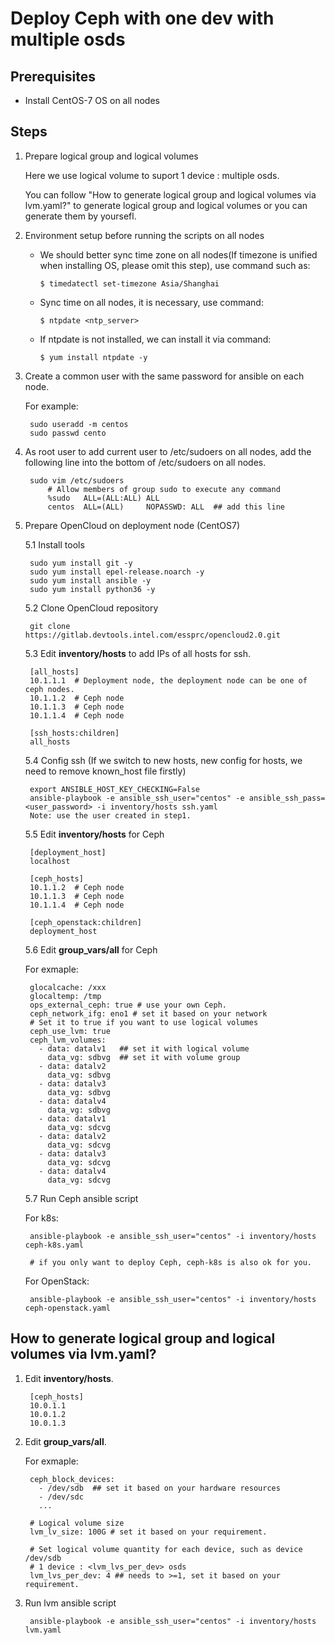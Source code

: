 # Deploy Ceph with one dev with multiple osds

## Prerequisites
- Install CentOS-7 OS on all nodes

## Steps 
1. Prepare logical group and logical volumes

    Here we use logical volume to suport 1 device : multiple osds.

    You can follow "How to generate logical group and logical volumes via lvm.yaml?" to generate logical group and logical volumes or you can generate them by yoursefl.

2. Environment setup before running the scripts on all nodes

    - We should better sync time zone on all nodes(If timezone is unified when installing OS, please omit this step), use command such as:

	    `$ timedatectl set-timezone Asia/Shanghai`
    - Sync time on all nodes, it is necessary, use command:
	
	    `$ ntpdate <ntp_server>`
    - If ntpdate is not installed, we can install it via command:
	
	    `$ yum install ntpdate -y` 

3. Create a common user with the same password for ansible on each node.
    
    For example:

        sudo useradd -m centos
        sudo passwd cento

4. As root user to add current user to /etc/sudoers on all nodes, add the following line into the bottom of /etc/sudoers on all nodes.

        sudo vim /etc/sudoers
            # Allow members of group sudo to execute any command
            %sudo   ALL=(ALL:ALL) ALL
            centos  ALL=(ALL)     NOPASSWD: ALL  ## add this line

5. Prepare OpenCloud on deployment node (CentOS7)

    5.1 Install tools

        sudo yum install git -y
        sudo yum install epel-release.noarch -y
        sudo yum install ansible -y
        sudo yum install python36 -y

    5.2 Clone OpenCloud repository

        git clone https://gitlab.devtools.intel.com/essprc/opencloud2.0.git

    5.3 Edit **inventory/hosts** to add IPs of all hosts for ssh.

        [all_hosts]
	    10.1.1.1  # Deployment node, the deployment node can be one of ceph nodes.
	    10.1.1.2  # Ceph node
	    10.1.1.3  # Ceph node
	    10.1.1.4  # Ceph node

        [ssh_hosts:children]
        all_hosts

    5.4 Config ssh (If we switch to new hosts, new config for hosts, we need to remove known_host file firstly)

        export ANSIBLE_HOST_KEY_CHECKING=False
        ansible-playbook -e ansible_ssh_user="centos" -e ansible_ssh_pass=<user_password> -i inventory/hosts ssh.yaml
        Note: use the user created in step1.
    
    5.5 Edit **inventory/hosts** for Ceph

        [deployment_host]
        localhost

        [ceph_hosts]
	    10.1.1.2  # Ceph node
	    10.1.1.3  # Ceph node
	    10.1.1.4  # Ceph node

        [ceph_openstack:children]
        deployment_host

    5.6 Edit **group_vars/all** for Ceph

    For exmaple:

        glocalcache: /xxx
        glocaltemp: /tmp
        ops_external_ceph: true # use your own Ceph.
        ceph_network_ifg: eno1 # set it based on your network
        # Set it to true if you want to use logical volumes
        ceph_use_lvm: true
        ceph_lvm_volumes: 
          - data: datalv1   ## set it with logical volume
            data_vg: sdbvg  ## set it with volume group
          - data: datalv2
            data_vg: sdbvg
          - data: datalv3
            data_vg: sdbvg
          - data: datalv4
            data_vg: sdbvg
          - data: datalv1
            data_vg: sdcvg
          - data: datalv2
            data_vg: sdcvg
          - data: datalv3
            data_vg: sdcvg
          - data: datalv4
            data_vg: sdcvg

    5.7 Run Ceph ansible script

    For k8s:

        ansible-playbook -e ansible_ssh_user="centos" -i inventory/hosts ceph-k8s.yaml

        # if you only want to deploy Ceph, ceph-k8s is also ok for you.
    
    For OpenStack:

        ansible-playbook -e ansible_ssh_user="centos" -i inventory/hosts ceph-openstack.yaml

## How to generate logical group and logical volumes via lvm.yaml?

1. Edit **inventory/hosts**.

        [ceph_hosts]
        10.0.1.1
        10.0.1.2
        10.0.1.3

2. Edit **group_vars/all**.

    For exmaple:

        ceph_block_devices:
          - /dev/sdb  ## set it based on your hardware resources
          - /dev/sdc
          ...

        # Logical volume size
        lvm_lv_size: 100G # set it based on your requirement.

        # Set logical volume quantity for each device, such as device /dev/sdb
        # 1 device : <lvm_lvs_per_dev> osds
        lvm_lvs_per_dev: 4 ## needs to >=1, set it based on your requirement. 

3. Run lvm ansible script

        ansible-playbook -e ansible_ssh_user="centos" -i inventory/hosts lvm.yaml

